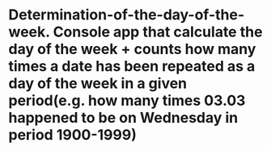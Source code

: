 # Determination-of-the-day-of-the-week. Console app that calculate the day of the week + counts how many times a date has been repeated as a day of the week in a given period(e.g. how many times 03.03 happened to be on Wednesday in period 1900-1999)
